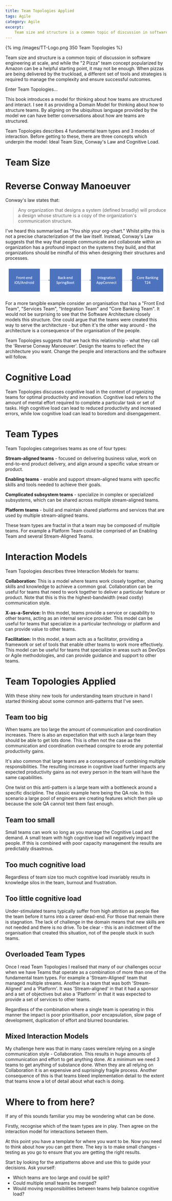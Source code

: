 ```yaml
---
title: Team Topologies Applied
tags: Agile
category: Agile
excerpt:
    Team size and structure is a common topic of discussion in software engineering at scale, and while the "2 Pizza" team concept popularized by Amazon can be a helpful starting point, it may not be enough. When pizzas are being delivered by the truckload, a different set of tools and strategies is required to manage the complexity and ensure successful outcomes.
---
```


{% img /images/TT-Logo.png 350 Team Topologies %}

Team size and structure is a common topic of discussion in software engineering at scale, and while the "2 Pizza" team concept popularized by Amazon can be a helpful starting point, it may not be enough. When pizzas are being delivered by the truckload, a different set of tools and strategies is required to manage the complexity and ensure successful outcomes.

Enter Team Topologies...

This book introduces a model for thinking about how teams are structured and interact. I see it as providing a Domain Model for thinking about how to structure teams. By aligning on the ubiquitous language provided by the model we can have better conversations about how are teams are structured.

Team Topologies describes 4 fundamental team types and 3 modes of interaction. Before getting to these, there are three concepts which underpin the model: Ideal Team Size, Conway's Law and Cognitive Load.

# Team Size

# Reverse Conway Manoeuver
Conway's law states that:

>Any organization that designs a system (defined broadly) will produce a design whose structure is a copy of the organization's communication structure.

I've heard this summarised as "You ship your org-chart." Whilst pithy this is not a precise characterization of the law itself. Instead, Conway's Law suggests that the way that people communicate and collaborate within an organization has a profound impact on the systems they build, and that organizations should be mindful of this when designing their structures and processes. 

![Is this the org chart or the architecture?](/images/TT-Team.png)

For a more tangible example consider an organisation that has a "Front End Team", "Services Team", "Integration Team" and "Core Banking Team". It would not be surprising to see that the Software Architecture closely models this structure. One could argue that the teams were created this way to serve the architecture - but often it's the other way around - the architecture is a consequence of the organisation of the people.

Team Topologies suggests that we hack this relationship - what they call the 'Reverse Conway Manoeuver'. Design the teams to reflect the architecture you want. Change the people and interactions and the software will follow.

# Cognitive Load
Team Topologies discusses cognitive load in the context of organizing teams for optimal productivity and innovation. Cognitive load refers to the amount of mental effort required to complete a particular task or set of tasks. High cognitive load can lead to reduced productivity and increased errors, while low cognitive load can lead to boredom and disengagement. 

# Team Types
Team Topologies categorises teams as one of four types:

**Stream-aligned teams** - focused on delivering business value, work on end-to-end product delivery, and align around a specific value stream or product.

**Enabling teams** - enable and support stream-aligned teams with specific skills and tools needed to achieve their goals.

**Complicated subsystem teams** - specialize in complex or specialized subsystems, which can be shared across multiple stream-aligned teams.

**Platform teams** - build and maintain shared platforms and services that are used by multiple stream-aligned teams.

These team types are fractal in that a team may be composed of multiple teams. For example a Platform Team could be comprised of an Enabling Team and several Stream-Aligned Teams.

# Interaction Models

Team Topologies describes three Interaction Models for teams:

**Collaboration:** This is a model where teams work closely together, sharing skills and knowledge to achieve a common goal. Collaboration can be useful for teams that need to work together to deliver a particular feature or product. Note that this is this the highest-bandwidth (read costly) communication style.

**X-as-a-Service:** In this model, teams provide a service or capability to other teams, acting as an internal service provider. This model can be useful for teams that specialize in a particular technology or platform and can provide value to other teams.

**Facilitation:** In this model, a team acts as a facilitator, providing a framework or set of tools that enable other teams to work more effectively. This model can be useful for teams that specialize in areas such as DevOps or Agile methodologies, and can provide guidance and support to other teams.

# Team Topologies Applied
With these shiny new tools for understanding team structure in hand I started thinking about some common anti-patterns that I've seen.

## Team too big
When teams are too large the amount of communication and coordination increases. There is also an expectation that with such a large team they should be able to get lots done. This is often not the case as the communication and coordination overhead conspire to erode any potential productivity gains. 

It's also common that large teams are a consequence of combining multiple responsibilities. The resulting increase in cognitive load further impacts any expected productivity gains as not every person in the team will have the same capabilities.

One twist on this anti-pattern is a large team with a bottleneck around a specific discipline. The classic example here being the QA role. In this scenario a large pool of engineers are creating features which then pile up because the sole QA cannot test them fast enough. 

## Team too small
Small teams can work so long as you manage the Cognitive Load and demand. A small team with high cognitive load will negatively impact the people. If this is combined with poor capacity management the results are predictably disastrous.

## Too much cognitive load
Regardless of team size too much cognitive load invariably results in knowledge silos in the team, burnout and frustration.

## Too little cognitive load
Under-stimulated teams typically suffer from high attrition as people flee the team before it turns into a career dead-end. For those that remain there is stagnation. The lack of challenge in the domain means that new skills are not needed and there is no drive. To be clear - this is an indictment of the organisation that created this situation, not of the people stuck in such teams.

## Overloaded Team Types
Once I read Team Topologies I realised that many of our challenges occur when we have Teams that operate as a combination of more than one of the fundamental team types. For example a 'Stream-Aligned' team that managed multiple streams. Another is a team that was both 'Stream-Aligned' and a 'Platform'. It was 'Stream-aligned' in that it had a sponsor and a set of objectives but also a 'Platform' in that it was expected to provide a set of services to other teams.

Regardless of the combination where a single team is operating in this manner the impact is poor prioritisation, poor encapsulation, slow page of development, duplication of effort and blurred boundaries.

## Mixed Interaction Models
My challenge here was that in many cases were/are relying on a single communication style - Collaboration. This results in huge amounts of communication and effort to get anything done. At a minimum we need 3 teams to get anything of substance done. When they are all relying on Collaboration it is an expensive and suprisingly fragile process. Another consequence of this is that teams bleed implementation detail to the extent that teams know a lot of detail about what each is doing.

# Where to from here?

If any of this sounds familiar you may be wondering what can be done.

Firstly, recognise which of the team types are in play. Then agree on the interaction model for interactions between them.

At this point you have a template for where you want to be. Now you need to think about how you can get there. The key is to make small changes - testing as you go to ensure that you are getting the right results.

Start by looking for the antipatterns above and use this to guide your decisions. Ask yourself:
-  Which teams are too large and could be split? 
-  Could multiple small teams be merged? 
-  Would moving responsibilities between teams help balance cognitive load?


